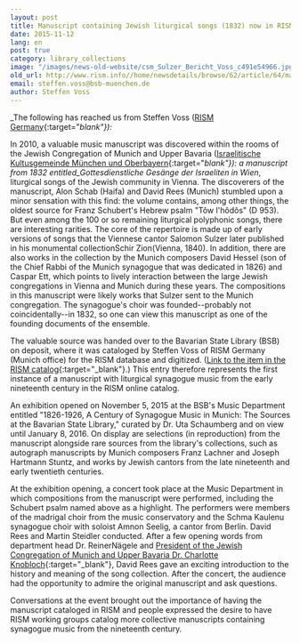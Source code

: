 ```yaml
---
layout: post
title: Manuscript containing Jewish liturgical songs (1832) now in RISM
date: 2015-11-12
lang: en
post: true
category: library_collections
image: "/images/news-old-website/csm_Sulzer_Bericht_Voss_c491e54966.jpg"
old_url: http://www.rism.info//home/newsdetails/browse/62/article/64/manuscript-containing-jewish-liturgical-songs-1832-now-in-rism-1.html
email: steffen.voss@bsb-muenchen.de
author: Steffen Voss
---
```


_The following has reached us from Steffen Voss ([RISM Germany](http://de.rism.info/en/home.html){:target="_blank"}):_

In 2010, a valuable music manuscript was discovered within the rooms of the Jewish Congregation of Munich and Upper Bavaria ([Israelitische Kultusgemeinde München und Oberbayern](http://www.ikg-muenchen.de/){:target="_blank"}): a manuscript from 1832 entitled_Gottesdienstliche Gesänge der Israeliten in Wien_, liturgical songs of the Jewish community in Vienna. The discoverers of the manuscript, Alon Schab (Haifa) and David Rees (Munich) stumbled upon a minor sensation with this find: the volume contains, among other things, the oldest source for Franz Schubert's Hebrew psalm "Tôw l'hôdôs" (D 953). But even among the 100 or so remaining liturgical polyphonic songs, there are interesting rarities. The core of the repertoire is made up of early versions of songs that the Viennese cantor Salomon Sulzer later published in his monumental collectionSchir Zion(Vienna, 1840). In addition, there are also works in the collection by the Munich composers David Hessel (son of the Chief Rabbi of the Munich synagogue that was dedicated in 1826) and Caspar Ett, which points to lively interaction between the large Jewish congregations in Vienna and Munich during these years. The compositions in this manuscript were likely works that Sulzer sent to the Munich congregation. The synagogue's choir was founded--probably not coincidentally--in 1832, so one can view this manuscript as one of the founding documents of the ensemble.

The valuable source was handed over to the Bavarian State Library (BSB) on deposit, where it was cataloged by Steffen Voss of RISM Germany (Munich office) for the RISM database and digitized. ([Link to the item in the RISM catalog](https://opac.rism.info/search?id=450063015){:target="_blank"}.) This entry therefore represents the first instance of a manuscript with liturgical synagogue music from the early nineteenth century in the RISM online catalog.

An exhibition opened on November 5, 2015 at the BSB's Music Department entitled "1826-1926, A Century of Synagogue Music in Munich: The Sources at the Bavarian State Library," curated by Dr. Uta Schaumberg and on view until January 8, 2016. On display are selections (in reproduction) from the manuscript alongside rare sources from the library's collections, such as autograph manuscripts by Munich composers Franz Lachner and Joseph Hartmann Stuntz, and works by Jewish cantors from the late nineteenth and early twentieth centuries.

At the exhibition opening, a concert took place at the Music Department in which compositions from the manuscript were performed, including the Schubert psalm named above as a highlight. The performers were members of the madrigal choir from the music conservatory and the Schma Kaulenu synagogue choir with soloist Amnon Seelig, a cantor from Berlin. David Rees and Martin Steidler conducted. After a few opening words from department head Dr. ReinerNägele and [President of the Jewish Congregation of Munich and Upper Bavaria Dr. Charlotte Knobloch](http://www.ikg-m.de/gemeinde/organe/){:target="_blank"}, David Rees gave an exciting introduction to the history and meaning of the song collection. After the concert, the audience had the opportunity to admire the original manuscript and ask questions.

Conversations at the event brought out the importance of having the manuscript cataloged in RISM and people expressed the desire to have RISM working groups catalog more collective manuscripts containing synagogue music from the nineteenth century.

